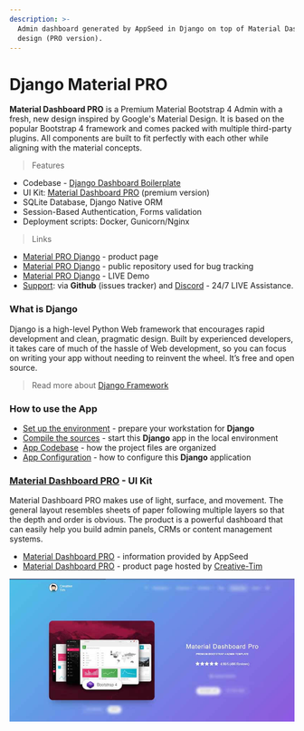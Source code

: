 ```yaml
---
description: >-
  Admin dashboard generated by AppSeed in Django on top of Material Dashboard
  design (PRO version).
---
```


# Django Material PRO

**Material Dashboard PRO** is a Premium Material Bootstrap 4 Admin with a fresh, new design inspired by Google's Material Design. It is based on the popular Bootstrap 4 framework and comes packed with multiple third-party plugins. All components are built to fit perfectly with each other while aligning with the material concepts.&#x20;

> Features

- Codebase - [Django Dashboard Boilerplate](../../boilerplate-code/django-dashboard.md)
- UI Kit: [Material Dashboard PRO](../../content/bootstrap-template/material-dashboard-pro.md) (premium version) &#x20;
- SQLite Database, Django Native ORM
- Session-Based Authentication, Forms validation
- Deployment scripts: Docker, Gunicorn/Nginx&#x20;

> Links&#x20;

- [Material PRO Django](https://appseed.us/admin-dashboards/django-dashboard-material-pro) - product page
- [Material PRO Django](https://github.com/app-generator/django-dashboard-material-pro) - public repository used for bug tracking
- [Material PRO Django](https://django-material-dashboard-pro.appseed-srv1.com/) - LIVE Demo
- [Support](https://appseed.us/support): via **Github** (issues tracker) and [Discord](https://discord.gg/fZC6hup) - 24/7 LIVE Assistance.&#x20;

### What is Django

Django is a high-level Python Web framework that encourages rapid development and clean, pragmatic design. Built by experienced developers, it takes care of much of the hassle of Web development, so you can focus on writing your app without needing to reinvent the wheel. It’s free and open source.

> Read more about [Django Framework](../../content/what-is/django.md)

### How to use the App

- [Set up the environment](../../boilerplate-code/django-dashboard.md#environment-1) - prepare your workstation for **Django**
- [Compile the sources](../../boilerplate-code/django-dashboard.md#build-the-app-1) - start this **Django** app in the local environment
- [App Codebase](../../boilerplate-code/django-dashboard.md#app-codebase) - how the project files are organized
- [App Configuration](../../boilerplate-code/django-dashboard.md#app-configuration) - how to configure this **Django** application

### [Material Dashboard PRO](../../content/bootstrap-template/material-dashboard-pro.md) - UI Kit

Material Dashboard PRO makes use of light, surface, and movement. The general layout resembles sheets of paper following multiple layers so that the depth and order is obvious. The product is a powerful dashboard that can easily help you build admin panels, CRMs or content management systems.

- [Material Dashboard PRO](../../content/bootstrap-template/material-dashboard-pro.md) - information provided by AppSeed
- [Material Dashboard PRO](https://bit.ly/3odmcGy) - product page hosted by [Creative-Tim](../../content/partners/creative-tim.md)

![Material Dashboard PRO - Premium Bootstrap Template.](../../../static/assets/docs-cover-material-pro.jpg)
